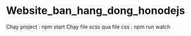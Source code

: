 # Website_ban_hang_dong_honodejs

<!-- clone về thay đổi tên thành Website_ban_hang -->
<!-- Chạy composer install -->
<!-- vào folder connect mysql (src\config\db\index.js) -->

Chạy project : npm start
Chạy file scss qua file css : npm run watch